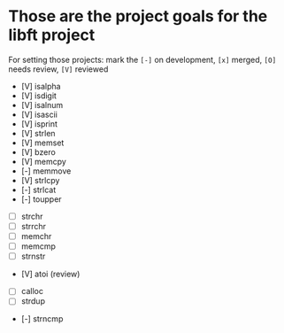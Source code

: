 # Those are the project goals for the libft project

For setting those projects:
mark the `[-]` on development, `[x]` merged, `[O]` needs review, `[V]` reviewed

- [V] isalpha
- [V] isdigit
- [V] isalnum
- [V] isascii
- [V] isprint
- [V] strlen
- [V] memset
- [V] bzero
- [V] memcpy
- [-] memmove
- [V] strlcpy
- [-] strlcat
- [-] toupper
- [ ] strchr
- [ ] strrchr
- [ ] memchr
- [ ] memcmp
- [ ] strnstr
- [V] atoi (review)
- [ ] calloc
- [ ] strdup
- [-] strncmp

